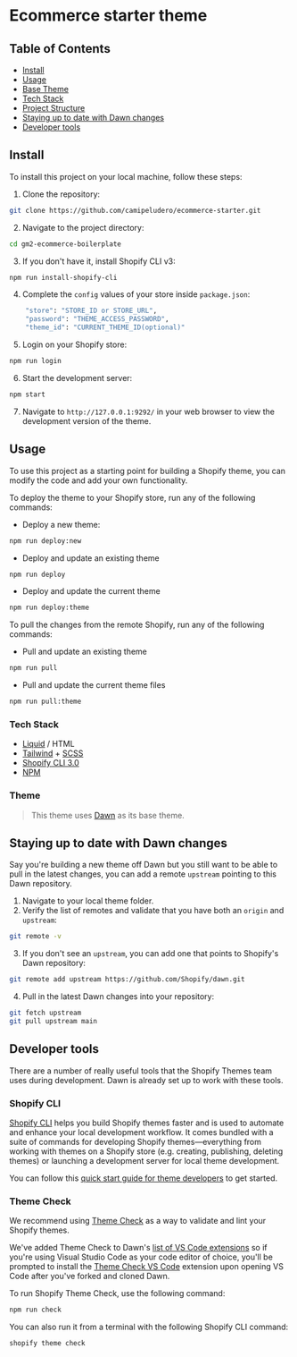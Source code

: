 # Ecommerce starter theme

## Table of Contents
- [Install](#install)
- [Usage](#usage)
- [Base Theme](#theme)
- [Tech Stack](#techstack)
- [Project Structure](#structure)
- [Staying up to date with Dawn changes](#staying-up-to-date-with-dawn-changes)
- [Developer tools](#developer-tools)

## Install

To install this project on your local machine, follow these steps:

1. Clone the repository:

```bash
git clone https://github.com/camipeludero/ecommerce-starter.git
```

2. Navigate to the project directory:

```bash
cd gm2-ecommerce-boilerplate
```

3. If you don't have it, install Shopify CLI v3:

```bash
npm run install-shopify-cli
```

4. Complete the `config` values of your store inside `package.json`:

```bash
    "store": "STORE_ID or STORE_URL",
    "password": "THEME_ACCESS_PASSWORD",
    "theme_id": "CURRENT_THEME_ID(optional)"
```

5. Login on your Shopify store:

```bash
npm run login
```

6. Start the development server:

```bash
npm start
```

7. Navigate to `http://127.0.0.1:9292/` in your web browser to view the development version of the theme.

## Usage

To use this project as a starting point for building a Shopify theme, you can modify the code and add your own functionality.

To deploy the theme to your Shopify store, run any of the following commands:

- Deploy a new theme:

```bash
npm run deploy:new
```

- Deploy and update an existing theme

```bash
npm run deploy
```

- Deploy and update the current theme

```bash
npm run deploy:theme
```

To pull the changes from the remote Shopify, run any of the following commands:

- Pull and update an existing theme

```bash
npm run pull
```

- Pull and update the current theme files

```bash
npm run pull:theme
```

### Tech Stack

- [Liquid](https://shopify.dev/api/liquid) / HTML
- [Tailwind](https://tailwindcss.com/docs) + [SCSS](https://sass-lang.com/documentation)
- [Shopify CLI 3.0](https://shopify.dev/docs/themes/tools/cli)
- [NPM](https://www.npmjs.com/)

### Theme

> This theme uses [Dawn]({https://github.com/Shopify/dawn}) as its base theme.

## Staying up to date with Dawn changes

Say you're building a new theme off Dawn but you still want to be able to pull in the latest changes, you can add a remote `upstream` pointing to this Dawn repository.

1. Navigate to your local theme folder.
2. Verify the list of remotes and validate that you have both an `origin` and `upstream`:
```sh
git remote -v
```
3. If you don't see an `upstream`, you can add one that points to Shopify's Dawn repository:
```sh
git remote add upstream https://github.com/Shopify/dawn.git
```
4. Pull in the latest Dawn changes into your repository:
```sh
git fetch upstream
git pull upstream main
```

## Developer tools

There are a number of really useful tools that the Shopify Themes team uses during development. Dawn is already set up to work with these tools.

### Shopify CLI

[Shopify CLI](https://github.com/Shopify/shopify-cli) helps you build Shopify themes faster and is used to automate and enhance your local development workflow. It comes bundled with a suite of commands for developing Shopify themes—everything from working with themes on a Shopify store (e.g. creating, publishing, deleting themes) or launching a development server for local theme development.

You can follow this [quick start guide for theme developers](https://github.com/Shopify/shopify-cli#quick-start-guide-for-theme-developers) to get started.

### Theme Check

We recommend using [Theme Check](https://github.com/shopify/theme-check) as a way to validate and lint your Shopify themes.

We've added Theme Check to Dawn's [list of VS Code extensions](/.vscode/extensions.json) so if you're using Visual Studio Code as your code editor of choice, you'll be prompted to install the [Theme Check VS Code](https://marketplace.visualstudio.com/items?itemName=Shopify.theme-check-vscode) extension upon opening VS Code after you've forked and cloned Dawn.

To run Shopify Theme Check, use the following command:

```bash
npm run check
```

You can also run it from a terminal with the following Shopify CLI command:

```bash
shopify theme check
```


